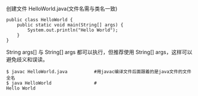 创建文件 HelloWorld.java(文件名需与类名一致)
```
public class HelloWorld {
    public static void main(String[] args) {
        System.out.println("Hello World");
    }
}
```
String args[] 与 String[] args 都可以执行，但推荐使用 String[] args，这样可以避免歧义和误读。
```
$ javac HelloWorld.java          #用javac编译文件后面跟着的是java文件的文件全名
$ java HelloWorld                #
Hello World
```

